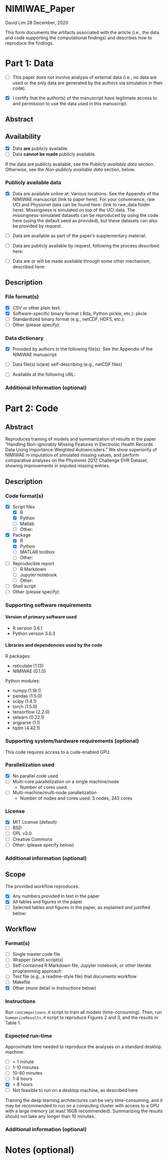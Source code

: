 NIMIWAE\_Paper
================
David Lim
28 December, 2020

<!--HOW TO COMPLETE THIS FORM:-->

<!--
1. Checkboxes in this document appear as follows: 

- [ ] This is a checkbox 

To check a checkbox, replace [ ] by [x], as follows: 

- [x] This is a checked checkbox 

Note that current versions of RStudio for Mac (this will change with RStudio versions 1.3 and higher) will not create a formatted checkbox but will leave the original characters, i.e., literally "[ ]" or "[x]". It's fine to submit a PDF in this form.
 
2. For text answers, simply type the relevant text in the areas indicated. A blank line starts a new paragraph. 
 
3. Comments (like these instructions) provide additional instructions throughout the form. There is no need to remove them; they will not appear in the compiled document. 

4. If you are comfortable with Markdown syntax, you may choose to include any Markdown-compliant formatting in the form. For example, you may wish to include R code chunks and compile this document in R Markdown.
-->

This form documents the artifacts associated with the article (i.e., the
data and code supporting the computational findings) and describes how
to reproduce the findings.

# Part 1: Data

  - [ ] This paper does not involve analysis of external data (i.e., no
    data are used or the only data are generated by the authors via
    simulation in their code).

<!--
If box above is checked and if no simulated/synthetic data files are provided by the authors, please skip directly to the Code section. Otherwise, continue.
-->

  - [x] I certify that the author(s) of the manuscript have legitimate
    access to and permission to use the data used in this manuscript.

<!-- If data are simulated using random number generation, please be sure to set the random number seed in the code you provide -->

## Abstract

<!--
Provide a short (< 100 words), high-level description of the data
-->

## Availability

  - [x] Data **are** publicly available.
  - [ ] Data **cannot be made** publicly available.

If the data are publicly available, see the *Publicly available data*
section. Otherwise, see the *Non-publicly available data* section,
below.

### Publicly available data

  - [x] Data are available online at: Various locations. See the
    Appendix of the NIMIWAE manuscript (link to paper here). For your
    convenience, raw UCI and Physionet data can be found here: (link to
    raw\_data folder here). Missingness is simulated on top of the UCI
    data. The missingness-simulated datasets can be reproduced by using
    the code here (using the default seed as provided), but these
    datasets can also be provided by request.

  - [ ] Data are available as part of the paper’s supplementary
    material.

  - [ ] Data are publicly available by request, following the process
    described here:

  - [ ] Data are or will be made available through some other mechanism,
    described here:

## Description

### File format(s)

<!--
Check all that apply
-->

  - [x] CSV or other plain text.
  - [x] Software-specific binary format (.Rda, Python pickle, etc.):
    pkcle
  - [ ] Standardized binary format (e.g., netCDF, HDF5, etc.):
  - [ ] Other (please specify):

### Data dictionary

<!--
A data dictionary provides information that allows users to understand the meaning, format, and use of the data.
-->

  - [x] Provided by authors in the following file(s): See the Appendix
    of the NIMIWAE manuscript

  - [ ] Data file(s) is(are) self-describing (e.g., netCDF files)

  - [ ] Available at the following URL:

### Additional Information (optional)

<!-- 
OPTIONAL: Provide any additional details that would be helpful in understanding the data. If relevant, please provide unique identifier/DOI/version information and/or license/terms of use.
-->

# Part 2: Code

## Abstract

<!--
Provide a short (< 100 words), high-level description of the code. If necessary, more details can be provided in files that accompany the code.
-->

Reproduces training of models and summarization of results in the paper
“Handling Non-ignorably Missing Features in Electronic Health Records
Data Using Importance-Weighted Autoencoders.” We show superiority of
NIMIWAE in imputation of simulated missing values, and perform
comparative analyses on the Physionet 2012 Challenge EHR Dataset,
showing improvements in imputed missing entries.

## Description

### Code format(s)

<!--
Check all that apply
-->

  - [x] Script files
      - [x] R
      - [x] Python
      - [ ] Matlab
      - [ ] Other:
  - [x] Package
      - [x] R
      - [x] Python
      - [ ] MATLAB toolbox
      - [ ] Other:
  - [ ] Reproducible report
      - [ ] R Markdown
      - [ ] Jupyter notebook
      - [ ] Other:
  - [ ] Shell script
  - [ ] Other (please specify):

### Supporting software requirements

#### Version of primary software used

<!--
(e.g., R version 3.6.0)
-->

  - R version 3.6.1
  - Python version 3.6.3

#### Libraries and dependencies used by the code

<!--
Include version numbers (e.g., version numbers for any R or Python packages used)
-->

R packages:

  - reticulate (1.13)
  - NIMIWAE (0.1.0)

Python modules:

  - numpy (1.18.1)
  - pandas (1.5.0)
  - scipy (1.4.1)
  - torch (1.5.0)
  - tensorflow (2.2.0)
  - sklearn (0.22.1)
  - argparse (1.1)
  - tqdm (4.42.1)

### Supporting system/hardware requirements (optional)

<!--
OPTIONAL: System/hardware requirements including operating system with version number, access to cluster, GPUs, etc.
-->

This code requires access to a cuda-enabled GPU.

### Parallelization used

  - [x] No parallel code used
  - [ ] Multi-core parallelization on a single machine/node
      - Number of cores used:
  - [ ] Multi-machine/multi-node parallelization
      - Number of nodes and cores used: 3 nodes, 243 cores

### License

  - [x] MIT License (default)
  - [ ] BSD
  - [ ] GPL v3.0
  - [ ] Creative Commons
  - [ ] Other: (please specify below)

### Additional information (optional)

<!--
OPTIONAL: By default, submitted code will be published on the JASA GitHub repository (http://github.com/JASA-ACS) as well as in the supplementary material. Authors are encouraged to also make their code available in a public repository. If relevant, please provide unique identifier/DOI/version information.

# Part 3: Reproducibility workflow

<!--
The materials provided should provide a straightforward way for reviewers and readers to reproduce analyses with as few steps as possible. 
-->

## Scope

The provided workflow reproduces:

  - [x] Any numbers provided in text in the paper
  - [x] All tables and figures in the paper
  - [ ] Selected tables and figures in the paper, as explained and
    justified below:

## Workflow

### Format(s)

<!--
Check all that apply
-->

  - [ ] Single master code file
  - [ ] Wrapper (shell) script(s)
  - [ ] Self-contained R Markdown file, Jupyter notebook, or other
    literate programming approach
  - [ ] Text file (e.g., a readme-style file) that documents workflow
  - [ ] Makefile
  - [x] Other (more detail in *Instructions* below)

### Instructions

<!--
Describe how to use the materials provided to reproduce analyses in the manuscript. Additional details can be provided in file(s) accompanying the reproducibility materials.
-->

Run `runComparisons.R` script to train all models (time-consuming).
Then, run `SummarizeResults.R` script to reproduce Figures 2 and 3, and
the results in Table 1.

### Expected run-time

Approximate time needed to reproduce the analyses on a standard desktop
machine:

  - [ ] \< 1 minute
  - [ ] 1-10 minutes
  - [ ] 10-60 minutes
  - [ ] 1-8 hours
  - [x] \> 8 hours
  - [ ] Not feasible to run on a desktop machine, as described here

Training the deep learning architectures can be very time-consuming, and
it may be recommended to run on a computing cluster with access to a GPU
with a large memory (at least 16GB recommended). Summarizing the results
should not take any longer than 10 minutes.

### Additional information (optional)

<!--
OPTIONAL: Additional documentation provided (e.g., R package vignettes, demos or other examples) that show how to use the provided code/software in other settings.
-->

# Notes (optional)

<!--
OPTIONAL: Any other relevant information not covered on this form. If reproducibility materials are not publicly available at the time of submission, please provide information here on how the reviewers can view the materials.
-->
